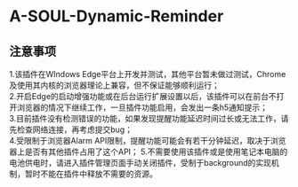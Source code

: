 # A-SOUL-Dynamic-Reminder

## 注意事项  
1.该插件在WIndows Edge平台上开发并测试，其他平台暂未做过测试，Chrome及使用其内核的浏览器理论上兼容，但不保证能够顺利运行；  
2.开启Edge的启动增强功能或在后台运行扩展设置以后，该插件可以在前台不打开浏览器的情况下继续工作，一旦插件功能启用，会发出一条h5通知提示；  
3.目前插件没有检测错误的功能，如果发现提醒功能延迟时间过长或无法工作，请先检查网络连接，再考虑提交bug；  
4.受限制于浏览器Alarm API限制，提醒功能可能会有若干分钟延迟，取决于浏览器上是否有其他插件占用了这个API； 
5.不需要使用该插件或是使用笔记本电脑的电池供电时，请进入插件管理页面手动关闭插件，受制于background的实现机制，暂时不能在插件中释放不需要的资源。
